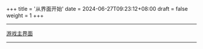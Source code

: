 +++
title = '从界面开始'
date = 2024-06-27T09:23:12+08:00
draft = false
weight = 1
+++

---

[游戏主界面](/images/maingame.png)

---